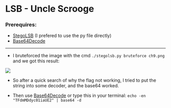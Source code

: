# LSB - Uncle Scrooge

### Prerequires:

- [StegoLSB](https://gist.github.com/dhondta/d2151c82dcd9a610a7380df1c6a0272c) (I prefered to use the py file directly)
- [Base64Decode](https://www.base64decode.org/)

-----------------

- I bruteforced the image with the cmd `./stegolsb.py bruteforce ch9.png` and we got this result:

<img src="https://cdn.discordapp.com/attachments/883796930096934962/884865067038945320/unknown.png">

- So after a quick search of why the flag not working, I tried to put the string into some decoder, and the base64 worked.

- Then use [Base64Decode](https://www.base64decode.org/) or type this in your terminal: `echo -en "TFdmMDdyc01iaUE2" | base64 -d`
